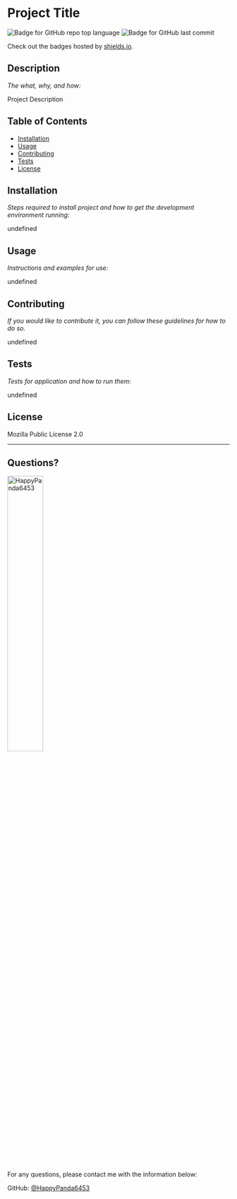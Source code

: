 # Project Title

  ![Badge for GitHub repo top language](https://img.shields.io/github/languages/top/happypanda6453/readme-generator?style=flat&logo=appveyor) ![Badge for GitHub last commit](https://img.shields.io/github/last-commit/happypanda6453/readme-generator?style=flat&logo=appveyor)
  
  Check out the badges hosted by [shields.io](https://shields.io/).
  
  
  ## Description 
  
  *The what, why, and how:* 
  
  Project Description

  ## Table of Contents
  * [Installation](#installation)
  * [Usage](#usage)
  * [Contributing](#contributing)
  * [Tests](#tests)
  * [License](#license)
  
  ## Installation
  
  *Steps required to install project and how to get the development environment running:*
  
  undefined
  
  ## Usage 
  
  *Instructions and examples for use:*
  
  undefined
  
  ## Contributing
  
  *If you would like to contribute it, you can follow these guidelines for how to do so.*
  
  undefined
  
  ## Tests
  
  *Tests for application and how to run them:*
  
  undefined
  
  ## License
  
  Mozilla Public License 2.0
  
  ---
  
  ## Questions?

  <img src="https://avatars.githubusercontent.com/u/102828476?v=4" alt="HappyPanda6453" width="40%" />
  
  For any questions, please contact me with the information below:
 
  GitHub: [@HappyPanda6453](https://api.github.com/users/HappyPanda6453)
  